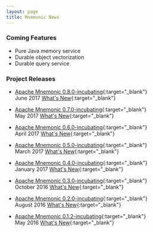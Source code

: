 ```yaml
---
layout: page
title: Mnemonic News
---
```


### Coming Features

* Pure Java memory service
* Durable object vectorization
* Durable query service

### Project Releases

* [Apache Mnemonic 0.8.0-incubating](https://dist.apache.org/repos/dist/release/incubator/mnemonic/0.8.0-incubating/src/){:target="_blank"} <br/>
  June 2017 [What's New](https://dist.apache.org/repos/dist/release/incubator/mnemonic/0.8.0-incubating/CHANGES.txt){:target="_blank"}

* [Apache Mnemonic 0.7.0-incubating](https://dist.apache.org/repos/dist/release/incubator/mnemonic/0.7.0-incubating/src/){:target="_blank"} <br/>
  May 2017 [What's New](https://dist.apache.org/repos/dist/release/incubator/mnemonic/0.7.0-incubating/CHANGES.txt){:target="_blank"}

* [Apache Mnemonic 0.6.0-incubating](https://dist.apache.org/repos/dist/release/incubator/mnemonic/0.6.0-incubating/src/){:target="_blank"} <br/>
  April 2017 [What's New](https://dist.apache.org/repos/dist/release/incubator/mnemonic/0.6.0-incubating/CHANGES.txt){:target="_blank"}

* [Apache Mnemonic 0.5.0-incubating](https://dist.apache.org/repos/dist/release/incubator/mnemonic/0.5.0-incubating/src/){:target="_blank"} <br/>
  March 2017 [What's New](https://dist.apache.org/repos/dist/release/incubator/mnemonic/0.5.0-incubating/CHANGES.txt){:target="_blank"}

* [Apache Mnemonic 0.4.0-incubating](https://dist.apache.org/repos/dist/release/incubator/mnemonic/0.4.0-incubating/src/){:target="_blank"} <br/>
  January 2017 [What's New](https://dist.apache.org/repos/dist/release/incubator/mnemonic/0.4.0-incubating/CHANGES.txt){:target="_blank"}

* [Apache Mnemonic 0.3.0-incubating](https://dist.apache.org/repos/dist/release/incubator/mnemonic/0.3.0-incubating/src/){:target="_blank"} <br/>
  October 2016 [What's New](https://dist.apache.org/repos/dist/release/incubator/mnemonic/0.3.0-incubating/CHANGES.txt){:target="_blank"}

* [Apache Mnemonic 0.2.0-incubating](https://dist.apache.org/repos/dist/release/incubator/mnemonic/0.2.0-incubating/src/){:target="_blank"} <br/>
  August 2016 [What's New](https://dist.apache.org/repos/dist/release/incubator/mnemonic/0.2.0-incubating/CHANGES.txt){:target="_blank"}

* [Apache Mnemonic 0.1.2-incubating](https://dist.apache.org/repos/dist/release/incubator/mnemonic/0.1.2-incubating/src/){:target="_blank"} <br/>
  May 2016 [What's New](https://dist.apache.org/repos/dist/release/incubator/mnemonic/0.1.2-incubating/CHANGES.txt){:target="_blank"}

